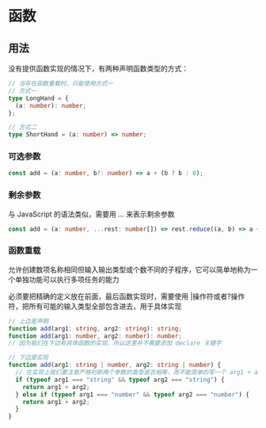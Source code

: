 # 函数

## 用法

没有提供函数实现的情况下，有两种声明函数类型的方式：

```ts
// 当存在函数重载时，只能使用方式一
// 方式一
type LongHand = {
  (a: number): number;
};

// 方式二
type ShortHand = (a: number) => number;
```

### 可选参数

```ts
const add = (a: number, b?: number) => a + (b ? b : 0);
```

### 剩余参数

与 JavaScript 的语法类似，需要用 ... 来表示剩余参数

```ts
const add = (a: number, ...rest: number[]) => rest.reduce((a, b) => a + b, a);
```

### 函数重载

允许创建数项名称相同但输入输出类型或个数不同的子程序，它可以简单地称为一个单独功能可以执行多项任务的能力

必须要把精确的定义放在前面，最后函数实现时，需要使用 |操作符或者?操作符，把所有可能的输入类型全部包含进去，用于具体实现

```ts
// 上边是声明
function add(arg1: string, arg2: string): string;
function add(arg1: number, arg2: number): number;
// 因为我们在下边有具体函数的实现，所以这里并不需要添加 declare 关键字

// 下边是实现
function add(arg1: string | number, arg2: string | number) {
  // 在实现上我们要注意严格判断两个参数的类型是否相等，而不能简单的写一个 arg1 + arg2
  if (typeof arg1 === "string" && typeof arg2 === "string") {
    return arg1 + arg2;
  } else if (typeof arg1 === "number" && typeof arg2 === "number") {
    return arg1 + arg2;
  }
}
```
